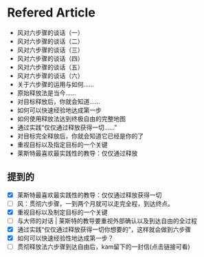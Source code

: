 # Refered Article

- 风对六步骤的谈话（一）
- 风对六步骤的谈话（二）
- 风对六步骤的谈话（三）
- 风对六步骤的谈话（四）
- 风对六步骤的谈话（五）
- 风对六步骤的谈话（六）
- 关于六步骤的运用与如何……
- 原始释放法是当今……
- 对目标释放后，你就会知道……
- 如何可以快速经验地达成第一步
- 如何使用释放法达到终极自由的完整地图
- 通过实践“仅仅通过释放获得一切……”
- 对目标完全释放后，你就会知道它已经是你的了
- 重视目标以及指定目标的一个关键
- 莱斯特最喜欢最实践性的教导：仅仅通过释放

## 提到的
- [x] 莱斯特最喜欢最实践性的教导：仅仅通过释放获得一切
- [ ] 风：贯彻六步骤，一到两个月就可以走完全程，到达终点。
- [x] 重视目标以及制定目标的一个关键
- [ ] 与大师的对话 | 莱斯特的教导要重视外部确认以及到达自由的全过程
- [x] 通过实践“仅仅通过释放获得一切你想要的”，这样就会做到六步骤
- [x] 如何可以快速经验性地达成第一步？
- [ ] 贯彻释放法六步骤到达自由后，kam留下的一封信(点击链接可看)
